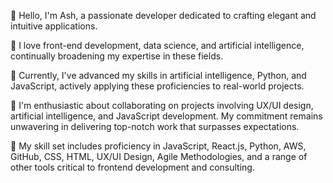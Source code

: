 👋 Hello, I'm Ash, a passionate developer dedicated to crafting elegant and intuitive applications.

👀 I love front-end development, data science, and artificial intelligence, continually broadening my expertise in these fields.

🌱 Currently, I've advanced my skills in artificial intelligence, Python, and JavaScript, actively applying these proficiencies to real-world projects.

💞️ I'm enthusiastic about collaborating on projects involving UX/UI design, artificial intelligence, and JavaScript development. My commitment remains unwavering in delivering top-notch work that surpasses expectations.

🔧 My skill set includes proficiency in JavaScript, React.js, Python, AWS, GitHub, CSS, HTML, UX/UI Design, Agile Methodologies, and a range of other tools critical to frontend development and consulting.

